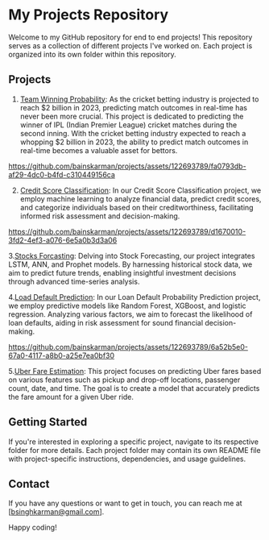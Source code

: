 # My Projects Repository

Welcome to my GitHub repository for end to end projects! This repository serves as a collection of different projects I've worked on. Each project is organized into its own folder within this repository.

## Projects

1. [Team Winning Probability](/Team_Winning_Chances): As the cricket betting industry is projected to reach $2 billion in 2023, predicting match outcomes in real-time has never been more crucial.
This project is dedicated to predicting the winner of IPL (Indian Premier League) cricket matches during the second inning. With the cricket betting industry expected to reach a whopping $2 billion in 2023, the ability to predict match outcomes in real-time becomes a valuable asset for bettors.

https://github.com/bainskarman/projects/assets/122693789/fa0793db-af29-4dc0-b4fd-c310449156ca



2. [Credit Score Classification](/Credit_Score_Classification): In our Credit Score Classification project, we employ machine learning to analyze financial data, predict credit scores, and categorize individuals based on their creditworthiness, facilitating informed risk assessment and decision-making.

https://github.com/bainskarman/projects/assets/122693789/d1670010-3fd2-4ef3-a076-6e5a0b3d3a06 

3.[Stocks Forcasting](/Stock_Forcasting): Delving into Stock Forecasting, our project integrates LSTM, ANN, and Prophet models. By harnessing historical stock data, we aim to predict future trends, enabling insightful investment decisions through advanced time-series analysis.


4.[Load Default Prediction](/Loan_Default_Probability): In our Loan Default Probability Prediction project, we employ predictive models like Random Forest, XGBoost, and logistic regression. Analyzing various factors, we aim to forecast the likelihood of loan defaults, aiding in risk assessment for sound financial decision-making.

https://github.com/bainskarman/projects/assets/122693789/6a52b5e0-67a0-4117-a8b0-a25e7ea0bf30

5.[Uber Fare Estimation](/Uber_Fare): This project focuses on predicting Uber fares based on various features such as pickup and drop-off locations, passenger count, date, and time. The goal is to create a model that accurately predicts the fare amount for a given Uber ride.
## Getting Started


If you're interested in exploring a specific project, navigate to its respective folder for more details. Each project folder may contain its own README file with project-specific instructions, dependencies, and usage guidelines.


## Contact

If you have any questions or want to get in touch, you can reach me at [bsinghkarman@gmail.com].

Happy coding!
